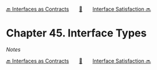 [🔙 Interfaces as Contracts][previous-chapter]&nbsp;&nbsp;&nbsp;&nbsp;&nbsp;&nbsp;&nbsp;[🏡][readme]&nbsp;&nbsp;&nbsp;&nbsp;&nbsp;&nbsp;&nbsp;[Interface Satisfaction 🔜][upcoming-chapter]

# Chapter 45. Interface Types

_Notes_

[🔙 Interfaces as Contracts][previous-chapter]&nbsp;&nbsp;&nbsp;&nbsp;&nbsp;&nbsp;&nbsp;[🏡][readme]&nbsp;&nbsp;&nbsp;&nbsp;&nbsp;&nbsp;&nbsp;[Interface Satisfaction 🔜][upcoming-chapter]

[readme]: README.md
[previous-chapter]: ch044-interfaces-as-contracts.md
[upcoming-chapter]: ch046-interface-satisfaction.md